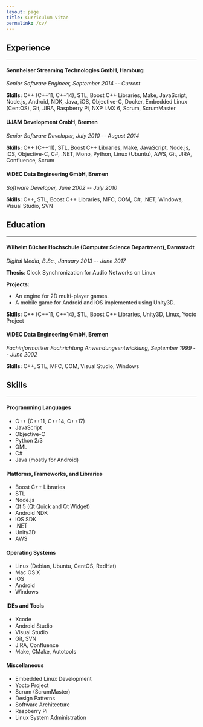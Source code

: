 ```yaml
---
layout: page
title: Curriculum Vitae
permalink: /cv/
---
```


## Experience

---

#### Sennheiser Streaming Technologies GmbH, Hamburg
*Senior Software Engineer, September 2014 -- Current*

**Skills:** C++ (C++11, C++14), STL, Boost C++ Libraries, Make, JavaScript, Node.js, Android, NDK, Java, iOS, Objective-C, Docker, Embedded Linux (CentOS), Git, JIRA, Raspberry Pi, NXP i.MX 6, Scrum, ScrumMaster

#### UJAM Development GmbH, Bremen
*Senior Software Developer, July 2010 -- August 2014*

**Skills:** C++ (C++11), STL, Boost C++ Libraries, Make, JavaScript, Node.js, iOS, Objective-C, C#, .NET, Mono, Python, Linux (Ubuntu), AWS, Git, JIRA, Confluence, Scrum

#### ViDEC Data Engineering GmbH, Bremen
*Software Developer, June 2002 -- July 2010*

**Skills:** C++, STL, Boost C++ Libraries, MFC, COM, C#, .NET, Windows, Visual Studio, SVN

## Education

---

#### Wilhelm Bücher Hochschule (Computer Science Department), Darmstadt
*Digital Media, B.Sc., January 2013 -- June 2017*

**Thesis**: Clock Synchronization for Audio Networks on Linux

**Projects:**

* An engine for 2D multi-player games.
* A mobile game for Android and iOS implemented using Unity3D.

**Skills:** C++ (C++11, C++14), STL, Boost C++ Libraries, Unity3D, Linux, Yocto Project

#### ViDEC Data Engineering GmbH, Bremen
*Fachinformatiker Fachrichtung Anwendungsentwicklung, September 1999 -- June 2002*

**Skills:** C++, STL, MFC, COM, Visual Studio, Windows

## Skills

---

#### Programming Languages

* C++ (C++11, C++14, C++17)
* JavaScript
* Objective-C
* Python 2/3
* QML
* C#
* Java (mostly for Android)

#### Platforms, Frameworks, and Libraries

* Boost C++ Libraries
* STL
* Node.js
* Qt 5 (Qt Quick and Qt Widget)
* Android NDK
* iOS SDK
* .NET
* Unity3D
* AWS

#### Operating Systems

* Linux (Debian, Ubuntu, CentOS, RedHat)
* Mac OS X
* iOS
* Android
* Windows

#### IDEs and Tools

* Xcode
* Android Studio
* Visual Studio
* Git, SVN
* JIRA, Confluence
* Make, CMake, Autotools

#### Miscellaneous

* Embedded Linux Development
* Yocto Project
* Scrum (ScrumMaster)
* Design Patterns
* Software Architecture
* Raspberry Pi
* Linux System Administration